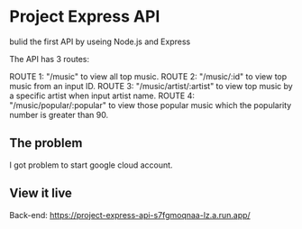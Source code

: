 # Project Express API

bulid the first API by useing Node.js and Express

The API has 3 routes:

ROUTE 1: "/music"       to view all top music.
ROUTE 2: "/music/:id"   to view top music from an input ID.
ROUTE 3: "/music/artist/:artist"    to view top music by a specific artist when input artist name.
ROUTE 4: "/music/popular/:popular"  to view those popular music which the popularity number is greater than 90.

## The problem

I got problem to start google cloud account. 

## View it live

Back-end: https://project-express-api-s7fgmoqnaa-lz.a.run.app/
